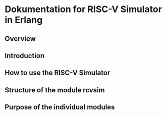# Dokumentation for RISC-V Simulator in Erlang

## Overview

## Introduction

## How to use the RISC-V Simulator

## Structure of the module rcvsim

## Purpose of the individual modules

